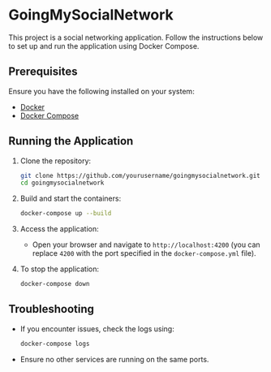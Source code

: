 # GoingMySocialNetwork

This project is a social networking application. Follow the instructions below to set up and run the application using Docker Compose.

## Prerequisites

Ensure you have the following installed on your system:
- [Docker](https://www.docker.com/get-started)
- [Docker Compose](https://docs.docker.com/compose/install/)

## Running the Application

1. Clone the repository:
    ```bash
    git clone https://github.com/yourusername/goingmysocialnetwork.git
    cd goingmysocialnetwork
    ```

2. Build and start the containers:
    ```bash
    docker-compose up --build
    ```

3. Access the application:
    - Open your browser and navigate to `http://localhost:4200` (you can replace `4200` with the port specified in the `docker-compose.yml` file).

4. To stop the application:
    ```bash
    docker-compose down
    ```

## Troubleshooting

- If you encounter issues, check the logs using:
  ```bash
  docker-compose logs
  ```

- Ensure no other services are running on the same ports.
